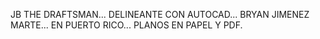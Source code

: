 JB THE DRAFTSMAN...
DELINEANTE CON AUTOCAD...
BRYAN JIMENEZ MARTE...
EN PUERTO RICO...
PLANOS EN PAPEL Y PDF.
